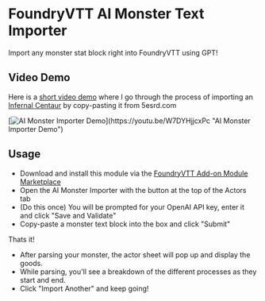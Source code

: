 # FoundryVTT AI Monster Text Importer

Import any monster stat block right into FoundryVTT using GPT!

## Video Demo
Here is a [short video demo](https://www.youtube.com/watch?v=W7DYHjjcxPc&ab_channel=WillGregoire) where I go through the process of importing an [Infernal Centaur](https://www.5esrd.com/database/creature/infernal-centaur/) by copy-pasting it from 5esrd.com

[![AI Monster Importer Demo]([https://img.youtube.com/vi/StTqXEQ2l-Y/0.jpg](https://i9.ytimg.com/vi_webp/W7DYHjjcxPc/mq3.webp?sqp=CPT6iq4G-oaymwEmCMACELQB8quKqQMa8AEB-AH-CYACzgWKAgwIABABGH8gEygVMA8=&rs=AOn4CLA6FBuEBGOA6mNXGAh1Rtgtjl4jEA))](https://youtu.be/W7DYHjjcxPc "AI Monster Importer Demo")


## Usage
- Download and install this module via the [FoundryVTT Add-on Module Marketplace](https://foundryvtt.com/packages/modules "FoundryVTT Modules")
- Open the AI Monster Importer with the button at the top of the Actors tab
- (Do this once) You will be prompted for your OpenAI API key, enter it and click "Save and Validate"
- Copy-paste a monster text block into the box and click "Submit"

Thats it!

- After parsing your monster, the actor sheet will pop up and display the goods.
- While parsing, you'll see a breakdown of the different processes as they start and end.
- Click "Import Another" and keep going!
